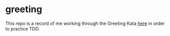# greeting
This repo is a record of me working through the Greeting Kata [here](https://github.com/testdouble/contributing-tests/wiki/Greeting-Kata) in order to practice TDD.
